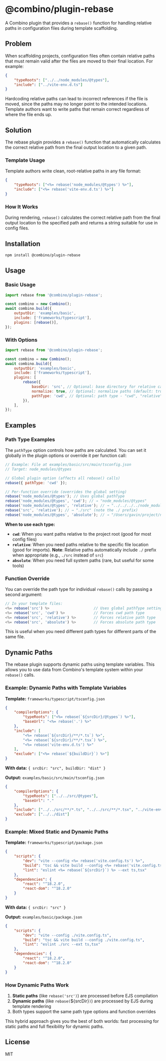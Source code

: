 # @combino/plugin-rebase

A Combino plugin that provides a `rebase()` function for handling relative paths in configuration files during template scaffolding.

## Problem

When scaffolding projects, configuration files often contain relative paths that must remain valid after the files are moved to their final location. For example:

```json
{
    "typeRoots": ["../../node_modules/@types"],
    "include": ["../vite-env.d.ts"]
}
```

Hardcoding relative paths can lead to incorrect references if the file is moved, since the paths may no longer point to the intended locations. Template authors want to write paths that remain correct regardless of where the file ends up.

## Solution

The rebase plugin provides a `rebase()` function that automatically calculates the correct relative path from the final output location to a given path.

### Template Usage

Template authors write clean, root-relative paths in any file format:

```json
{
    "typeRoots": ["<%= rebase('node_modules/@types') %>"],
    "include": ["<%= rebase('vite-env.d.ts') %>"]
}
```

### How It Works

During rendering, `rebase()` calculates the correct relative path from the final output location to the specified path and returns a string suitable for use in config files.

## Installation

```bash
npm install @combino/plugin-rebase
```

## Usage

### Basic Usage

```javascript
import rebase from '@combino/plugin-rebase';

const combino = new Combino();
await combino.build({
    outputDir: 'examples/basic',
    include: ['frameworks/typescript'],
    plugins: [rebase()],
});
```

### With Options

```javascript
import rebase from '@combino/plugin-rebase';

const combino = new Combino();
await combino.build({
    outputDir: 'examples/basic',
    include: ['frameworks/typescript'],
    plugins: [
        rebase({
            baseDir: 'src', // Optional: base directory for relative calculations
            normalize: true, // Optional: normalize paths (default: true)
            pathType: 'cwd', // Optional: path type - "cwd", "relative", or "absolute"
        }),
    ],
});
```

## Examples

### Path Type Examples

The `pathType` option controls how paths are calculated. You can set it globally in the plugin options or override it per function call:

```javascript
// Example: File at examples/basic/src/main/tsconfig.json
// Target: node_modules/@types

// Global plugin option (affects all rebase() calls)
rebase({ pathType: 'cwd' });

// Per-function override (overrides the global setting)
rebase('node_modules/@types'); // Uses global pathType
rebase('node_modules/@types', 'cwd'); // → "node_modules/@types"
rebase('node_modules/@types', 'relative'); // → "../../../../node_modules/@types"
rebase('src', 'relative'); // → "./src" (note the ./ prefix)
rebase('node_modules/@types', 'absolute'); // → "/Users/gavin/project/node_modules/@types"
```

**When to use each type:**

- **`cwd`**: When you want paths relative to the project root (good for most config files)
- **`relative`**: When you need paths relative to the specific file location (good for imports). **Note**: Relative paths automatically include `./` prefix when appropriate (e.g., `./src` instead of `src`)
- **`absolute`**: When you need full system paths (rare, but useful for some tools)

### Function Override

You can override the path type for individual `rebase()` calls by passing a second argument:

```javascript
// In your template files:
<%= rebase('src') %>                    // Uses global pathType setting
<%= rebase('src', 'cwd') %>             // Forces cwd path type
<%= rebase('src', 'relative') %>        // Forces relative path type
<%= rebase('src', 'absolute') %>        // Forces absolute path type
```

This is useful when you need different path types for different parts of the same file.

## Dynamic Paths

The rebase plugin supports dynamic paths using template variables. This allows you to use data from Combino's template system within your `rebase()` calls.

### Example: Dynamic Paths with Template Variables

**Template:** `frameworks/typescript/tsconfig.json`

```json
{
    "compilerOptions": {
        "typeRoots": ["<%= rebase(`${srcDir}/@types`) %>"],
        "baseUrl": "<%= rebase('.') %>"
    },
    "include": [
        "<%= rebase(`${srcDir}/**/*.ts`) %>",
        "<%= rebase(`${srcDir}/**/*.tsx`) %>",
        "<%= rebase('vite-env.d.ts') %>"
    ],
    "exclude": ["<%= rebase(`${buildDir}`) %>"]
}
```

**With data:** `{ srcDir: "src", buildDir: "dist" }`

**Output:** `examples/basic/src/main/tsconfig.json`

```json
{
    "compilerOptions": {
        "typeRoots": ["../../src/@types"],
        "baseUrl": "."
    },
    "include": ["../../src/**/*.ts", "../../src/**/*.tsx", "../vite-env.d.ts"],
    "exclude": ["../../dist"]
}
```

### Example: Mixed Static and Dynamic Paths

**Template:** `frameworks/typescript/package.json`

```json
{
    "scripts": {
        "dev": "vite --config <%= rebase('vite.config.ts') %>",
        "build": "tsc && vite build --config <%= rebase('vite.config.ts') %>",
        "lint": "eslint <%= rebase(`${srcDir}`) %> --ext ts,tsx"
    },
    "dependencies": {
        "react": "^18.2.0",
        "react-dom": "^18.2.0"
    }
}
```

**With data:** `{ srcDir: "src" }`

**Output:** `examples/basic/package.json`

```json
{
    "scripts": {
        "dev": "vite --config ./vite.config.ts",
        "build": "tsc && vite build --config ./vite.config.ts",
        "lint": "eslint ./src --ext ts,tsx"
    },
    "dependencies": {
        "react": "^18.2.0",
        "react-dom": "^18.2.0"
    }
}
```

### How Dynamic Paths Work

1. **Static paths** (like `rebase('src')`) are processed before EJS compilation
2. **Dynamic paths** (like `rebase(`${srcDir}`)`) are processed by EJS during template rendering
3. Both types support the same path type options and function overrides

This hybrid approach gives you the best of both worlds: fast processing for static paths and full flexibility for dynamic paths.

## License

MIT
